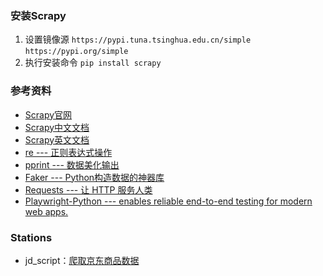 ### 安装Scrapy
1. 设置镜像源 `https://pypi.tuna.tsinghua.edu.cn/simple` `https://pypi.org/simple`
2. 执行安装命令 `pip install scrapy`

### 参考资料
- [Scrapy官网](https://scrapy.org/?msclkid=2b7eea76c3d111ecb58e5a0287dc9ba3)
- [Scrapy中文文档](https://www.osgeo.cn/scrapy/index.html)
- [Scrapy英文文档](https://docs.scrapy.org/en/latest/)
- [re --- 正则表达式操作](https://docs.python.org/zh-cn/3/library/re.html)
- [pprint --- 数据美化输出](https://docs.python.org/zh-cn/3/library/pprint.html)
- [Faker --- Python构造数据的神器库](https://faker.readthedocs.io/en/master/)
- [Requests --- 让 HTTP 服务人类](https://docs.python-requests.org/zh_CN/latest/)
- [Playwright-Python --- enables reliable end-to-end testing for modern web apps.](https://playwright.dev/python/)


### Stations
- jd_script：[爬取京东商品数据](https://www.ixigua.com/7035883577141101060)
